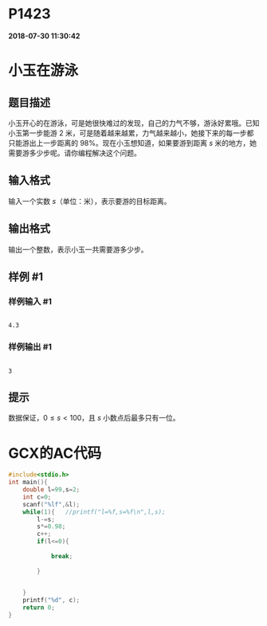 
# P1423

**2018-07-30 11:30:42**
    
# 小玉在游泳

## 题目描述

小玉开心的在游泳，可是她很快难过的发现，自己的力气不够，游泳好累哦。已知小玉第一步能游 $2$ 米，可是随着越来越累，力气越来越小，她接下来的每一步都只能游出上一步距离的 $98\%$。现在小玉想知道，如果要游到距离 $s$ 米的地方，她需要游多少步呢。请你编程解决这个问题。

## 输入格式

输入一个实数 $s$（单位：米），表示要游的目标距离。

## 输出格式

输出一个整数，表示小玉一共需要游多少步。

## 样例 #1

### 样例输入 #1

```
4.3
```

### 样例输出 #1

```
3
```

## 提示

数据保证，$0 \leq s < 100$，且 $s$ 小数点后最多只有一位。

# GCX的AC代码
```cpp
#include<stdio.h>
int main(){
	double l=99,s=2;
	int c=0;
	scanf("%lf",&l);
	while(1){	//printf("l=%f,s=%f\n",l,s);
		l-=s;
		s*=0.98;
		c++;
		if(l<=0){
			
			break;
			
		}

		
	}
	printf("%d", c);
	return 0;
}
```

